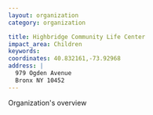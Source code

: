 ```yaml
---
layout: organization
category: organization

title: Highbridge Community Life Center
impact_area: Children
keywords: 
coordinates: 40.832161,-73.92968
address: |
  979 Ogden Avenue
  Bronx NY 10452
---
```

Organization's overview
